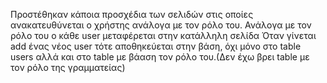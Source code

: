 Προστέθηκαν κάποια προσχέδια των σελιδών στις οποίες ανακατευθύνεται ο χρήστης ανάλογα με τον ρόλο του. 
Ανάλογα με τον ρόλο του ο κάθε user  μεταφέρεται στην κατάλληλη σελίδα
Όταν γίνεται add ένας νέος user  τότε αποθηκεύεται στην βάση, όχι μόνο στο table users αλλά και στο table με βάαση τον ρόλο του.(Δεν έχω βρει table με τον ρόλο της γραμματείας)

